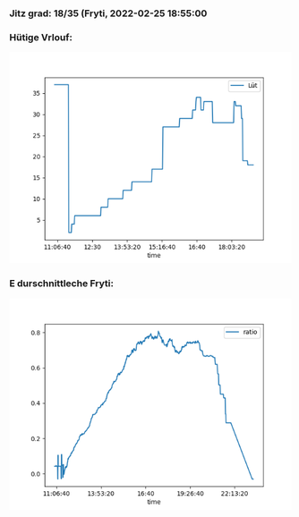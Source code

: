 ### Jitz grad: 18/35 (Fryti, 2022-02-25 18:55:00

### Hütige Vrlouf:
![Graph](Today.png)

### E durschnittleche Fryti:
![Graph](Fryti.png)